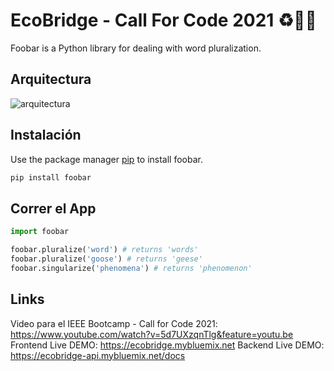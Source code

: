 # EcoBridge - Call For Code 2021 ♻🌲🚀

Foobar is a Python library for dealing with word pluralization.

## Arquitectura

![arquitectura](https://user-images.githubusercontent.com/35198616/124071806-8b330380-da05-11eb-81b1-68d2a0070df7.jpeg)

## Instalación 

Use the package manager [pip](https://pip.pypa.io/en/stable/) to install foobar.

```bash
pip install foobar
```

## Correr el App

```python
import foobar

foobar.pluralize('word') # returns 'words'
foobar.pluralize('goose') # returns 'geese'
foobar.singularize('phenomena') # returns 'phenomenon'
```

## Links 

Video para el IEEE Bootcamp - Call for Code 2021: https://www.youtube.com/watch?v=5d7UXzqnTlg&feature=youtu.be
Frontend Live DEMO: https://ecobridge.mybluemix.net
Backend Live DEMO: https://ecobridge-api.mybluemix.net/docs
